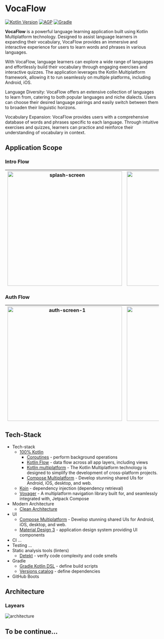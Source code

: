 # VocaFlow

[![Kotlin Version](https://img.shields.io/badge/Kotlin-1.8.20-blue.svg)](https://kotlinlang.org)
[![AGP](https://img.shields.io/badge/AGP-7.4.+-blue?style=flat)](https://developer.android.com/studio/releases/gradle-plugin)
[![Gradle](https://img.shields.io/badge/Gradle-7.5.+-blue?style=flat)](https://gradle.org)

**VocaFlow** is a powerful language learning application built using Kotlin Multiplatform technology. Designed to assist language learners in expanding their vocabulary, VocaFlow provides an immersive and interactive experience for users to learn words and phrases in various languages.

With VocaFlow, language learners can explore a wide range of languages and effortlessly build their vocabulary through engaging exercises and interactive quizzes. The application leverages the Kotlin Multiplatform framework, allowing it to run seamlessly on multiple platforms, including Android, iOS.

Language Diversity: VocaFlow offers an extensive collection of languages to learn from, catering to both popular languages and niche dialects. Users can choose their desired language pairings and easily switch between them to broaden their linguistic horizons.

Vocabulary Expansion: VocaFlow provides users with a comprehensive database of words and phrases specific to each language. Through intuitive exercises and quizzes, learners can practice and reinforce their understanding of vocabulary in context.

## Application Scope

### Intro Flow
|<img width="375" alt="splash-screen" src="https://github.com/marazmone/VocaFlow/assets/7988862/caaab165-9a79-4c10-80d0-b08c0645a13a">|<img width="375" alt="intro-screen-1" src="https://github.com/marazmone/VocaFlow/assets/7988862/3128dd33-ac87-4d46-acd4-73566fccf74e">|<img width="375" alt="intro-screen-2" src="https://github.com/marazmone/VocaFlow/assets/7988862/7500dbdd-9664-4167-9a30-b60bee223dd2">|<img width="375" alt="intro-screen-3" src="https://github.com/marazmone/VocaFlow/assets/7988862/9e93ac5f-e1b0-46da-b776-8b1973f620ae">|
|--|--|--|--|

### Auth Flow
|<img width="375" alt="auth-screen-1" src="https://github.com/marazmone/VocaFlow/assets/7988862/c86339ba-9df5-43b7-b417-2838a38c40fc">|<img width="375" alt="auth-screen-2" src="https://github.com/marazmone/VocaFlow/assets/7988862/6d04aa2a-c8be-4d92-a17f-763fbdb06003">|<img width="375" alt="auth-screen-3" src="https://github.com/marazmone/VocaFlow/assets/7988862/7b28906e-6fca-4981-96b2-24fd454f9455">|
|--|--|--|

## Tech-Stack

-   Tech-stack
    -   [100% Kotlin](https://kotlinlang.org/)
        -   [Coroutines](https://kotlinlang.org/docs/reference/coroutines-overview.html)  - perform background operations
        -   [Kotlin Flow](https://kotlinlang.org/docs/flow.html)  - data flow across all app layers, including views
        -   [Kotlin multiplatform](https://kotlinlang.org/docs/multiplatform.html)  - The Kotlin Multiplatform technology is designed to simplify the development of cross-platform projects.
        -  [Compose Multiplatform](https://www.jetbrains.com/lp/compose-multiplatform/) - Develop stunning shared UIs for Android, iOS, desktop, and web.
    -   [Koin](https://insert-koin.io/)  - dependency injection (dependency retrieval)
    -   [Voyager](https://voyager.adriel.cafe/)  - A  multiplatform navigation library built for, and seamlessly integrated with, Jetpack Compose
-   Modern Architecture
    -   [Clean Architecture](https://blog.cleancoder.com/uncle-bob/2012/08/13/the-clean-architecture.html)
-   UI
    -   [Compose Multiplatform](https://www.jetbrains.com/lp/compose-multiplatform/)  - Develop stunning shared UIs for Android, iOS, desktop, and web.
    -   [Material Design 3](https://m3.material.io/)  - application design system providing UI components
-   CI
    ...
-   Testing
    ...
-   Static analysis tools (linters)
    -   [Detekt](https://github.com/arturbosch/detekt#with-gradle)  - verify code complexity and code smells
-   Gradle
    -   [Gradle Kotlin DSL](https://docs.gradle.org/current/userguide/kotlin_dsl.html)  - define build scripts
    -   [Versions catalog](https://docs.gradle.org/current/userguide/platforms.html#sub:version-catalog)  - define dependencies
-   GitHub Boots

## Architecture

### Layears

![architecture](https://github.com/marazmone/VocaFlow/assets/7988862/f8fa65ef-6523-4556-a456-4b339792c935)

## To be continue...